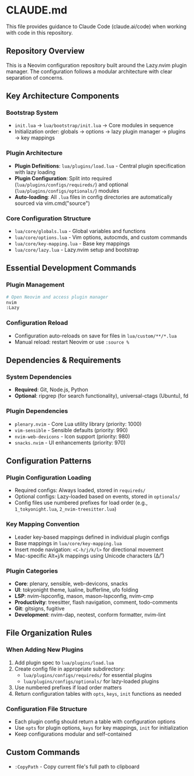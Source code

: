 # CLAUDE.md

This file provides guidance to Claude Code (claude.ai/code) when working with code in this repository.

## Repository Overview

This is a Neovim configuration repository built around the Lazy.nvim plugin manager. The configuration follows a modular architecture with clear separation of concerns.

## Key Architecture Components

### Bootstrap System
- `init.lua` → `lua/bootstrap/init.lua` → Core modules in sequence
- Initialization order: globals → options → lazy plugin manager → plugins → key mappings

### Plugin Architecture
- **Plugin Definitions**: `lua/plugins/load.lua` - Central plugin specification with lazy loading
- **Plugin Configuration**: Split into required (`lua/plugins/configs/requireds/`) and optional (`lua/plugins/configs/optionals/`) modules
- **Auto-loading**: All `.lua` files in config directories are automatically sourced via vim.cmd("source")

### Core Configuration Structure
- `lua/core/globals.lua` - Global variables and functions
- `lua/core/options.lua` - Vim options, autocmds, and custom commands
- `lua/core/key-mapping.lua` - Base key mappings
- `lua/core/lazy.lua` - Lazy.nvim setup and bootstrap

## Essential Development Commands

### Plugin Management
```bash
# Open Neovim and access plugin manager
nvim
:Lazy
```

### Configuration Reload
- Configuration auto-reloads on save for files in `lua/custom/**/*.lua`
- Manual reload: restart Neovim or use `:source %`

## Dependencies & Requirements

### System Dependencies
- **Required**: Git, Node.js, Python
- **Optional**: ripgrep (for search functionality), universal-ctags (Ubuntu), fd

### Plugin Dependencies
- `plenary.nvim` - Core Lua utility library (priority: 1000)
- `vim-sensible` - Sensible defaults (priority: 990)
- `nvim-web-devicons` - Icon support (priority: 980)
- `snacks.nvim` - UI enhancements (priority: 970)

## Configuration Patterns

### Plugin Configuration Loading
- Required configs: Always loaded, stored in `requireds/`
- Optional configs: Lazy-loaded based on events, stored in `optionals/`
- Config files use numbered prefixes for load order (e.g., `1_tokyonight.lua`, `2_nvim-treesitter.lua`)

### Key Mapping Convention
- Leader key-based mappings defined in individual plugin configs
- Base mappings in `lua/core/key-mapping.lua`
- Insert mode navigation: `<C-h/j/k/l>` for directional movement
- Mac-specific Alt+j/k mappings using Unicode characters (∆/˚)

### Plugin Categories
- **Core**: plenary, sensible, web-devicons, snacks
- **UI**: tokyonight theme, lualine, bufferline, ufo folding
- **LSP**: nvim-lspconfig, mason, mason-lspconfig, nvim-cmp
- **Productivity**: treesitter, flash navigation, comment, todo-comments
- **Git**: gitsigns, fugitive
- **Development**: nvim-dap, neotest, conform formatter, nvim-lint

## File Organization Rules

### When Adding New Plugins
1. Add plugin spec to `lua/plugins/load.lua`
2. Create config file in appropriate subdirectory:
   - `lua/plugins/configs/requireds/` for essential plugins
   - `lua/plugins/configs/optionals/` for lazy-loaded plugins
3. Use numbered prefixes if load order matters
4. Return configuration tables with `opts`, `keys`, `init` functions as needed

### Configuration File Structure
- Each plugin config should return a table with configuration options
- Use `opts` for plugin options, `keys` for key mappings, `init` for initialization
- Keep configurations modular and self-contained

## Custom Commands
- `:CopyPath` - Copy current file's full path to clipboard